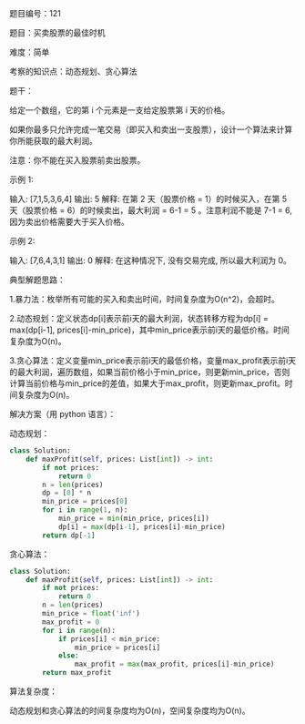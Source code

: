 题目编号：121

题目：买卖股票的最佳时机

难度：简单

考察的知识点：动态规划、贪心算法

题干：

给定一个数组，它的第 i 个元素是一支给定股票第 i 天的价格。

如果你最多只允许完成一笔交易（即买入和卖出一支股票），设计一个算法来计算你所能获取的最大利润。

注意：你不能在买入股票前卖出股票。

示例 1:

输入: [7,1,5,3,6,4]
输出: 5
解释: 在第 2 天（股票价格 = 1）的时候买入，在第 5 天（股票价格 = 6）的时候卖出，最大利润 = 6-1 = 5 。注意利润不能是 7-1 = 6, 因为卖出价格需要大于买入价格。

示例 2:

输入: [7,6,4,3,1]
输出: 0
解释: 在这种情况下, 没有交易完成, 所以最大利润为 0。

典型解题思路：

1.暴力法：枚举所有可能的买入和卖出时间，时间复杂度为O(n^2)，会超时。

2.动态规划：定义状态dp[i]表示前i天的最大利润，状态转移方程为dp[i] = max(dp[i-1], prices[i]-min_price)，其中min_price表示前i天的最低价格。时间复杂度为O(n)。

3.贪心算法：定义变量min_price表示前i天的最低价格，变量max_profit表示前i天的最大利润，遍历数组，如果当前价格小于min_price，则更新min_price，否则计算当前价格与min_price的差值，如果大于max_profit，则更新max_profit。时间复杂度为O(n)。

解决方案（用 python 语言）：

动态规划：

```python
class Solution:
    def maxProfit(self, prices: List[int]) -> int:
        if not prices:
            return 0
        n = len(prices)
        dp = [0] * n
        min_price = prices[0]
        for i in range(1, n):
            min_price = min(min_price, prices[i])
            dp[i] = max(dp[i-1], prices[i]-min_price)
        return dp[-1]
```

贪心算法：

```python
class Solution:
    def maxProfit(self, prices: List[int]) -> int:
        if not prices:
            return 0
        n = len(prices)
        min_price = float('inf')
        max_profit = 0
        for i in range(n):
            if prices[i] < min_price:
                min_price = prices[i]
            else:
                max_profit = max(max_profit, prices[i]-min_price)
        return max_profit
```

算法复杂度：

动态规划和贪心算法的时间复杂度均为O(n)，空间复杂度均为O(n)。